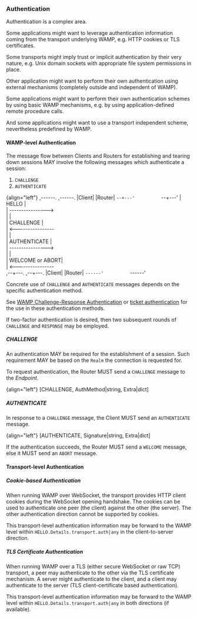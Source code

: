 ### Authentication

Authentication is a complex area.

Some applications might want to leverage authentication information coming from the transport underlying WAMP, e.g. HTTP cookies or TLS certificates.

Some transports might imply trust or implicit authentication by their very nature, e.g. Unix domain sockets with appropriate file system permissions in place.

Other application might want to perform their own authentication using external mechanisms (completely outside and independent of WAMP).

Some applications might want to perform their own authentication schemes by using basic WAMP mechanisms, e.g. by using application-defined remote procedure calls.

And some applications might want to use a transport independent scheme, nevertheless predefined by WAMP.

#### WAMP-level Authentication

The message flow between Clients and Routers for establishing and tearing down sessions MAY involve the following messages which authenticate a session:

1. `CHALLENGE`
2. `AUTHENTICATE`

{align="left"}
         ,------.          ,------.
         |Client|          |Router|
         `--+---'          `--+---'
            |      HELLO      |    
            | ---------------->    
            |                 |    
            |    CHALLENGE    |    
            | <----------------    
            |                 |    
            |   AUTHENTICATE  |    
            | ---------------->    
            |                 |    
            | WELCOME or ABORT|    
            | <----------------    
         ,--+---.          ,--+---.
         |Client|          |Router|
         `------'          `------'

Concrete use of `CHALLENGE` and `AUTHENTICATE` messages depends on the specific authentication method. 

See [WAMP Challenge-Response Authentication](#wampcra) or [ticket authentication](#ticketauth) for the use in these authentication methods.

If two-factor authentication is desired, then two subsequent rounds of `CHALLENGE` and `RESPONSE` may be employed.

##### CHALLENGE

An authentication MAY be required for the establishment of a session. Such requirement MAY be based on the `Realm` the connection is requested for.

To request authentication, the Router MUST send a `CHALLENGE` message to the *Endpoint*.

{align="left"}
        [CHALLENGE, AuthMethod|string, Extra|dict]


##### AUTHENTICATE

In response to a `CHALLENGE` message, the Client MUST send an `AUTHENTICATE` message.

{align="left"}
        [AUTHENTICATE, Signature|string, Extra|dict]

If the authentication succeeds, the Router MUST send a `WELCOME` message, else it MUST send an `ABORT` message.


#### Transport-level Authentication

##### Cookie-based Authentication

When running WAMP over WebSocket, the transport provides HTTP client cookies during the WebSocket opening handshake. The cookies can be used to authenticate one peer (the client) against the other (the server). The other authentication direction cannot be supported by cookies.

This transport-level authentication information may be forward to the WAMP level within `HELLO.Details.transport.auth|any` in the client-to-server direction.


##### TLS Certificate Authentication

When running WAMP over a TLS (either secure WebSocket or raw TCP) transport, a peer may authenticate to the other via the TLS certificate mechanism. A server might authenticate to the client, and a client may authenticate to the server (TLS client-certificate based authentication).

This transport-level authentication information may be forward to the WAMP level within `HELLO.Details.transport.auth|any` in both directions (if available).

